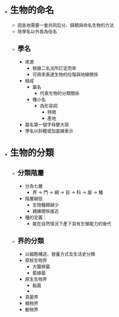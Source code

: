 - # 生物的命名
	- 因各地需要一套共同后分、歸類與命名生物的方法
	- 除學名以外皆為俗名
	- ## 學名
		- 來源
			- 根據二名法所訂定而來
			- 可用來表達生物的位階與地緣關係
		- 組成
			- 屬名
				- 代表生物的分類關係
			- 種小名
				- 為形容詞
					- 特徵
					- 產地
		- 屬名第一個字母要大寫
		- 學名以斜體或加底線表示
- # 生物的分類
	- ## 分類階屬
		- 分為七層
			- 界 -> 門 -> 綱 -> 目 -> 科 -> 屬 -> 種
		- 階層越低
			- 生物種類越少
			- 親緣關係接近
		- 種的定義：
			- 能在自然情況下產下具有生殖能力的後代
	- ## 界的分類
		- 以細胞構造、營養方式及生活史分類
		- 原核生物界
			- 大腸桿菌
			- 藍綠菌
		- 原生生物界
			- 黏菌
			-
		- 真菌界
		- 植物界
		- 動物界